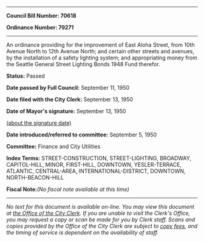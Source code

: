 

********

**Council Bill Number: 70618**
   
**Ordinance Number: 79271**
********

 An ordinance providing for the improvement of East Aloha Street, from 10th Avenue North to 12th Avenue North; and certain other streets and avenues, by the installation of a safety lighting system; and appropriating money from the Seattle General Street Lighting Bonds 1948 Fund therefor.

**Status:** Passed
   
**Date passed by Full Council:** September 11, 1950
   
**Date filed with the City Clerk:** September 13, 1950
   
**Date of Mayor's signature:** September 13, 1950
   
[(about the signature date)](/~public/approvaldate.htm)
   
   
   
**Date introduced/referred to committee:** September 5, 1950
   
**Committee:** Finance and City Utilities
   
   
**Index Terms:** STREET-CONSTRUCTION, STREET-LIGHTING, BROADWAY, CAPITOL-HILL, MINOR, FIRST-HILL, DOWNTOWN, YESLER-TERRACE, ATLANTIC, CENTRAL-AREA, INTERNATIONAL-DISTRICT, DOWNTOWN, NORTH-BEACON-HILL

**Fiscal Note:**_(No fiscal note available at this time)_
********

_No text for this document is available on-line. You may view this document at [the Office of the City Clerk](http://www.seattle.gov/leg/clerk/contactUs.htm). If you are unable to visit the Clerk's Office, you may request a copy or scan be made for you by Clerk staff. Scans and copies provided by the Office of the City Clerk are subject to [copy fees](http://clerk.seattle.gov/~public/clerkfees.htm), and the timing of service is dependent on the availability of staff._

